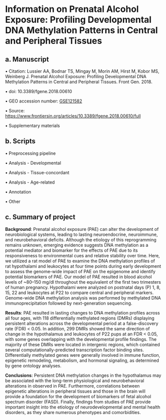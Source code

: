 # Information on Prenatal Alcohol Exposure: Profiling Developmental DNA Methylation Patterns in Central and Peripheral Tissues

## a. Manuscript
  • Citation: Lussier AA, Bodnar TS, Mingay M, Morin AM, Hirst M, Kobor MS, Weinberg J. Prenatal Alcohol Exposure: Profiling Developmental DNA Methylation Patterns in Central and Peripheral Tissues. Front Gen. 2018.
  
  • doi: 10.3389/fgene.2018.00610
  
  • GEO accession number: [GSE121582](https://www.ncbi.nlm.nih.gov/geo/query/acc.cgi?acc=GSE121582)
  
  • Source: https://www.frontiersin.org/articles/10.3389/fgene.2018.00610/full

  • Supplementary materials

## b. Scripts
  • Preprocessing pipeline
    
  • Analysis - Developmental
    
  • Analysis - Tissue-concordant
    
  • Analysis - Age-related
    
  • Annotation 
    
  • Other

## c. Summary of project
**Background**: Prenatal alcohol exposure (PAE) can alter the development of neurobiological systems, leading to lasting neuroendocrine, neuroimmune, and neurobehavioral deficits. Although the etiology of this reprogramming remains unknown, emerging evidence suggests DNA methylation as a potential mediator and biomarker for the effects of PAE due to its responsiveness to environmental cues and relative stability over time. Here, we utilized a rat model of PAE to examine the DNA methylation profiles of rat hypothalami and leukocytes at four time points during early development to assess the genome-wide impact of PAE on the epigenome and identify potential biomarkers of PAE. Our model of PAE resulted in blood alcohol levels of ~80–150 mg/dl throughout the equivalent of the first two trimesters of human pregnancy. Hypothalami were analyzed on postnatal days (P) 1, 8, 15, 22 and leukocytes at P22 to compare central and peripheral markers. Genome-wide DNA methylation analysis was performed by methylated DNA immunoprecipitation followed by next-generation sequencing.

**Results**: PAE resulted in lasting changes to DNA methylation profiles across all four ages, with 118 differentially methylated regions (DMRs) displaying persistent alterations across the developmental period at a false-discovery rate (FDR) < 0.05. In addition, 299 DMRs showed the same direction of change in the hypothalamus and leukocytes of P22 pups at an FDR < 0.05, with some genes overlapping with the developmental profile findings. The majority of these DMRs were located in intergenic regions, which contained several computationally-predicted transcription factor binding sites. Differentially methylated genes were generally involved in immune function, epigenetic remodeling, metabolism, and hormonal signaling, as determined by gene ontology analyses.

**Conclusions**: Persistent DNA methylation changes in the hypothalamus may be associated with the long-term physiological and neurobehavioral alterations in observed in PAE. Furthermore, correlations between epigenetic alterations in peripheral tissues and those in the brain will provide a foundation for the development of biomarkers of fetal alcohol spectrum disorder (FASD). Finally, findings from studies of PAE provide important insight into the etiology of neurodevelopmental and mental health disorders, as they share numerous phenotypes and comorbidities.
